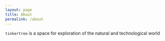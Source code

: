 ```yaml
---
layout: page
title: About
permalink: /about
---
```


`tinkertree` is a space for exploration of the natural and technological world